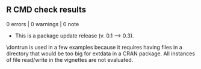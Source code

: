 ## R CMD check results

0 errors | 0 warnings | 0 note

* This is a package update release (v. 0.1 --> 0.3).

\dontrun is used in a few examples because it requires having files in a directory that would be too big for extdata in a CRAN package. All instances of file read/write in the vignettes are not evaluated.
